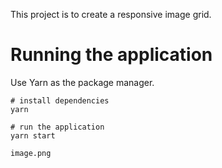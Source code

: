 This project is to create a responsive image grid.

# Running the application

Use Yarn as the package manager.

```
# install dependencies
yarn

# run the application
yarn start

image.png